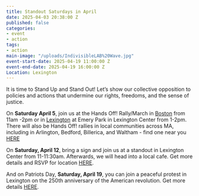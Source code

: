 ```yaml
---
title: Standout Saturdays in April
date: 2025-04-03 20:38:00 Z
published: false
categories:
- event
- action
tags:
- action
main-image: "/uploads/IndivisibleLAB%20Wave.jpg"
event-start-date: 2025-04-19 11:00:00 Z
event-end-date: 2025-04-19 16:00:00 Z
Location: Lexington
---
```


It is time to Stand Up and Stand Out! Let’s show our collective opposition to policies and actions that undermine our rights, freedoms, and the sense of justice. 

On **Saturday April 5**, join us at the Hands Off! Rally/March in [Boston](https://www.mobilize.us/indivisiblelab/event/764606/) from 11am -2pm or in [Lexington](https://www.mobilize.us/indivisiblelab/event/772578/) at Emery Park in Lexington Center from 1-2pm. There will also be Hands Off! rallies in local communities across MA, including in Arlington, Bedford, Billerica, and Waltham - find one near you [HERE](https://www.mobilize.us/handsoff/?country=US&date=2025-04-05T04%3A00%3A00.000Z&org_ids=41275&state=MA)

On **Saturday, April 12**, bring a sign and join us at a standout in Lexington Center from 11-11:30am. Afterwards, we will head into a local cafe. Get more details and RSVP for location [HERE](https://www.mobilize.us/indivisiblelab/event/771818/).

And on Patriots Day, **Saturday, April 19**, you can join a peaceful protest in Lexington on the 250th anniversary of the American revolution. Get more details [HERE](https://lexingtonalarm.org/).